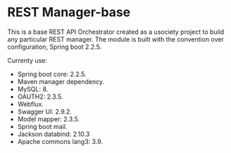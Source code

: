# REST Manager-base
This is a base REST API Orchestrator created as a usociety project to build any particular REST manager. The module is built with the convention over configuration, Spring boot 2.2.5.


Currenty use:
- Spring boot core: 2.2.5.
- Maven manager dependency.
- MySQL: 8.
- OAUTH2: 2.3.5.
- Webflux.
- Swagger UI: 2.9.2.
- Model mapper: 2.3.5.
- Spring boot mail.
- Jackson databind: 2.10.3
- Apache commons lang3: 3.9.
